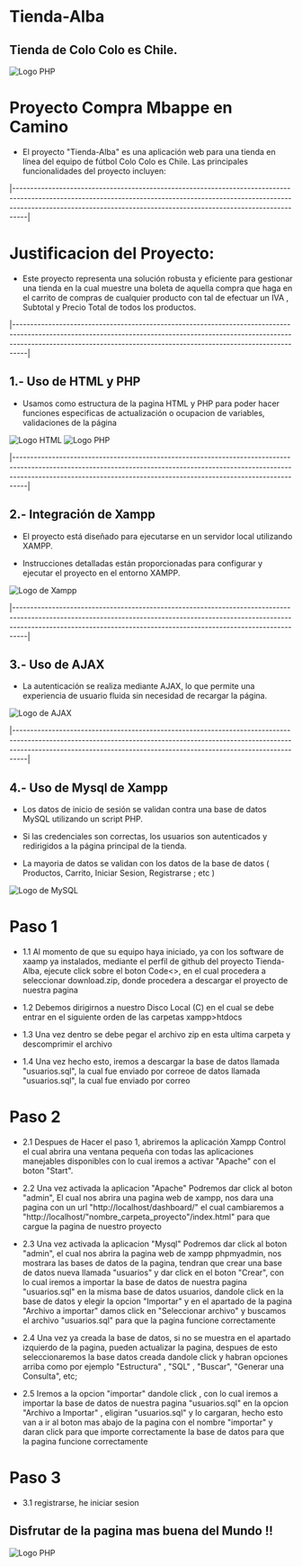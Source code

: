 # Tienda-Alba

## Tienda de Colo Colo es Chile.

![Logo PHP](https://a.espncdn.com/combiner/i?img=/i/teamlogos/soccer/500/2688.png)

# Proyecto Compra Mbappe en Camino

* El proyecto "Tienda-Alba" es una aplicación web para una tienda en línea del equipo de fútbol Colo Colo es Chile. Las principales funcionalidades del proyecto incluyen:

|----------------------------------------------------------------------------------------------------------------------------------------------------------------------------------------------------------------------------------------------|

# Justificacion del Proyecto: 

* Este proyecto representa una solución robusta y eficiente para gestionar una tienda en la cual muestre una boleta de aquella compra que haga en el carrito de compras de cualquier producto con tal de efectuar un IVA , Subtotal y Precio Total de todos los productos.

|----------------------------------------------------------------------------------------------------------------------------------------------------------------------------------------------------------------------------------------------|

## 1.- Uso de HTML y PHP

* Usamos como estructura de la pagina HTML y PHP para poder hacer funciones especificas de actualización o ocupacion de variables, validaciones de la página

![Logo HTML](https://cdn.iconscout.com/icon/free/png-256/free-html-5-1-1175208.png?f=webp) ![Logo PHP](https://ipaginaweb.com/wp-content/uploads/php-300x300.png)

|----------------------------------------------------------------------------------------------------------------------------------------------------------------------------------------------------------------------------------------------|

## 2.- Integración de Xampp

* El proyecto está diseñado para ejecutarse en un servidor local utilizando XAMPP.

* Instrucciones detalladas están proporcionadas para configurar y ejecutar el proyecto en el entorno XAMPP.

![Logo de Xampp](https://static-00.iconduck.com/assets.00/xampp-icon-512x506-o2hpws0t.png)

|----------------------------------------------------------------------------------------------------------------------------------------------------------------------------------------------------------------------------------------------|

## 3.- Uso de AJAX

* La autenticación se realiza mediante AJAX, lo que permite una experiencia de usuario fluida sin necesidad de recargar la página.

![Logo de AJAX](https://upload.wikimedia.org/wikipedia/commons/thumb/a/a1/AJAX_logo_by_gengns.svg/640px-AJAX_logo_by_gengns.svg.png)

|----------------------------------------------------------------------------------------------------------------------------------------------------------------------------------------------------------------------------------------------|

## 4.- Uso de Mysql de Xampp

* Los datos de inicio de sesión se validan contra una base de datos MySQL utilizando un script PHP.
  
* Si las credenciales son correctas, los usuarios son autenticados y redirigidos a la página principal de la tienda.

* La mayoria de datos se validan con los datos de la base de datos ( Productos, Carrito, Iniciar Sesion, Registrarse ; etc )

![Logo de MySQL](https://cdn.icon-icons.com/icons2/2415/PNG/512/mysql_original_wordmark_logo_icon_146417.png)



# Paso 1

- 1.1 Al momento de que su equipo haya iniciado, ya con los software de xaamp ya instalados, mediante el perfil de github del proyecto Tienda-Alba, ejecute click sobre el boton Code<>, en el cual procedera a seleccionar download.zip, donde procedera a descargar el proyecto de nuestra pagina

- 1.2 Debemos dirigirnos a nuestro Disco Local (C) en el cual se debe entrar en el siguiente orden de las carpetas xampp>htdocs

- 1.3 Una vez dentro se debe pegar el archivo zip en esta ultima carpeta y descomprimir el archivo

- 1.4 Una vez hecho esto, iremos a descargar la base de datos llamada "usuarios.sql", la cual fue enviado por correoe de datos llamada "usuarios.sql", la cual fue enviado por correo


# Paso 2

- 2.1 Despues de Hacer el paso 1, abriremos la aplicación Xampp Control el cual abrira una ventana pequeña con todas las aplicaciones manejables disponibles con lo cual iremos a activar "Apache" con el boton "Start".

- 2.2 Una vez activada la aplicacion "Apache" Podremos dar click al boton "admin", El cual nos abrira una pagina web de xampp, nos dara una pagina con un url "http://localhost/dashboard/" el cual cambiaremos a "http://localhost/"nombre_carpeta_proyecto"/index.html" para que cargue la pagina de nuestro proyecto

- 2.3 Una vez activada la aplicacion "Mysql" Podremos dar click al boton "admin", el cual nos abrira la pagina web de xampp phpmyadmin, nos mostrara las bases de datos de la pagina, 
tendran que crear una base de datos nueva llamada "usuarios" y dar click en el boton "Crear", con lo cual iremos a importar la base de datos de nuestra pagina "usuarios.sql" en la misma base de datos usuarios, dandole click en la base de datos y elegir la opcion "Importar" y en el apartado de la pagina "Archivo a importar" damos click en "Seleccionar archivo" y buscamos el archivo "usuarios.sql" para que la pagina funcione correctamente

- 2.4 Una vez ya creada la base de datos, si no se muestra en el apartado izquierdo de la pagina, pueden actualizar la pagina, despues de esto seleccionaremos la base datos creada dandole click y habran opciones arriba como por ejemplo "Estructura" , "SQL" , "Buscar", "Generar una Consulta", etc;

- 2.5 Iremos a la opcion "importar" dandole click , con lo cual iremos a importar la base de datos de nuestra pagina "usuarios.sql" en la opcion "Archivo a Importar" , eligiran "usuarios.sql" y lo cargaran, hecho esto van a ir al boton mas abajo de la pagina con el nombre "importar" y daran click para que importe correctamente la base de datos para que la pagina funcione correctamente


# Paso 3

- 3.1 registrarse, he iniciar sesion

## Disfrutar de la pagina mas buena del Mundo !!

![Logo PHP](https://cloudfront-us-east-1.images.arcpublishing.com/palco/TSLDPQZGYBADBDA6YPR2444LF4.jpg)

